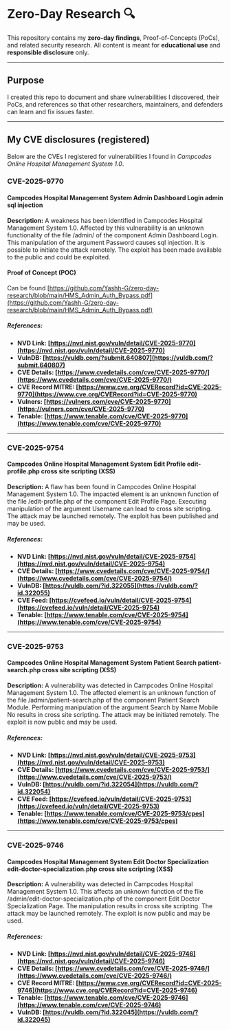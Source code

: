 # Zero-Day Research 🔍

This repository contains my **zero-day findings**, Proof-of-Concepts (PoCs), and related security research. All content is meant for **educational use** and **responsible disclosure** only.

---
## Purpose

I created this repo to document and share vulnerabilities I discovered, their PoCs, and references so that other researchers, maintainers, and defenders can learn and fix issues faster.

---
## My CVE disclosures (registered)

Below are the CVEs I registered for vulnerabilities I found in *Campcodes Online Hospital Management System 1.0*.

### **CVE-2025-9770**
#### Campcodes Hospital Management System Admin Dashboard Login admin sql injection
**Description:**
A weakness has been identified in Campcodes Hospital Management System 1.0. Affected by this vulnerability is an unknown functionality of the file /admin/ of the component Admin Dashboard Login. This manipulation of the argument Password causes sql injection. It is possible to initiate the attack remotely. The exploit has been made available to the public and could be exploited.
#### Proof of Concept (POC)
Can be found [https://github.com/Yashh-G/zero-day-research/blob/main/HMS_Admin_Auth_Bypass.pdf](https://github.com/Yashh-G/zero-day-research/blob/main/HMS_Admin_Auth_Bypass.pdf)

##### References:
- **NVD Link: [https://nvd.nist.gov/vuln/detail/CVE-2025-9770](https://nvd.nist.gov/vuln/detail/CVE-2025-9770)**
- **VulnDB: [https://vuldb.com/?submit.640807](https://vuldb.com/?submit.640807)**
- **CVE Details: [https://www.cvedetails.com/cve/CVE-2025-9770/](https://www.cvedetails.com/cve/CVE-2025-9770/)**
- **CVE Record MITRE: [https://www.cve.org/CVERecord?id=CVE-2025-9770](https://www.cve.org/CVERecord?id=CVE-2025-9770)**
- **Vulners: [https://vulners.com/cve/CVE-2025-9770](https://vulners.com/cve/CVE-2025-9770)**
- **Tenable: [https://www.tenable.com/cve/CVE-2025-9770](https://www.tenable.com/cve/CVE-2025-9770)**

---

### **CVE-2025-9754**
#### Campcodes Online Hospital Management System Edit Profile edit-profile.php cross site scripting (XSS)
**Description:**
A flaw has been found in Campcodes Online Hospital Management System 1.0. The impacted element is an unknown function of the file /edit-profile.php of the component Edit Profile Page. Executing manipulation of the argument Username can lead to cross site scripting. The attack may be launched remotely. The exploit has been published and may be used.
##### References:
- **NVD Link: [https://nvd.nist.gov/vuln/detail/CVE-2025-9754](https://nvd.nist.gov/vuln/detail/CVE-2025-9754)**
- **CVE Details: [https://www.cvedetails.com/cve/CVE-2025-9754/](https://www.cvedetails.com/cve/CVE-2025-9754/)**
- **VulnDB: [https://vuldb.com/?id.322055](https://vuldb.com/?id.322055)**
- **CVE Feed: [https://cvefeed.io/vuln/detail/CVE-2025-9754](https://cvefeed.io/vuln/detail/CVE-2025-9754)**
- **Tenable: [https://www.tenable.com/cve/CVE-2025-9754](https://www.tenable.com/cve/CVE-2025-9754)**

---

### **CVE-2025-9753**
#### Campcodes Online Hospital Management System Patient Search patient-search.php cross site scripting (XSS)
**Description:**
A vulnerability was detected in Campcodes Online Hospital Management System 1.0. The affected element is an unknown function of the file /admin/patient-search.php of the component Patient Search Module. Performing manipulation of the argument Search by Name Mobile No results in cross site scripting. The attack may be initiated remotely. The exploit is now public and may be used.
##### References:
- **NVD Link: [https://nvd.nist.gov/vuln/detail/CVE-2025-9753](https://nvd.nist.gov/vuln/detail/CVE-2025-9753)**
- **CVE Details: [https://www.cvedetails.com/cve/CVE-2025-9753/](https://www.cvedetails.com/cve/CVE-2025-9753/)**
- **VulnDB: [https://vuldb.com/?id.322054](https://vuldb.com/?id.322054)**
- **CVE Feed: [https://cvefeed.io/vuln/detail/CVE-2025-9753](https://cvefeed.io/vuln/detail/CVE-2025-9753)**
- **Tenable: [https://www.tenable.com/cve/CVE-2025-9753/cpes](https://www.tenable.com/cve/CVE-2025-9753/cpes)**

---

### **CVE-2025-9746**
#### Campcodes Hospital Management System Edit Doctor Specialization edit-doctor-specialization.php cross site scripting (XSS)
**Description:**
A vulnerability was detected in Campcodes Hospital Management System 1.0. This affects an unknown function of the file /admin/edit-doctor-specialization.php of the component Edit Doctor Specialization Page. The manipulation results in cross site scripting. The attack may be launched remotely. The exploit is now public and may be used.
##### References:
- **NVD Link: [https://nvd.nist.gov/vuln/detail/CVE-2025-9746](https://nvd.nist.gov/vuln/detail/CVE-2025-9746)**
- **CVE Details: [https://www.cvedetails.com/cve/CVE-2025-9746/](https://www.cvedetails.com/cve/CVE-2025-9746/)**
- **CVE Record MITRE: [https://www.cve.org/CVERecord?id=CVE-2025-9746](https://www.cve.org/CVERecord?id=CVE-2025-9746)**
- **Tenable: [https://www.tenable.com/cve/CVE-2025-9746](https://www.tenable.com/cve/CVE-2025-9746)**
- **VulnDB: [https://vuldb.com/?id.322045](https://vuldb.com/?id.322045)**
